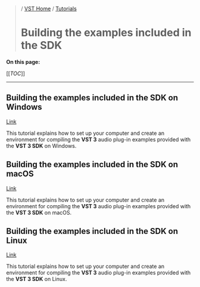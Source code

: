 >/ [VST Home](../../)  / [Tutorials](../Index.md)
>
># Building the examples included in the SDK

**On this page:**

[[_TOC_]]

---

## Building the examples included in the SDK on Windows

[Link](Building+the+examples+included+in+the+SDK+Windows.md)

This tutorial explains how to set up your computer and create an environment for compiling the **VST 3** audio plug-in examples provided with the **VST 3 SDK** on Windows.

## Building the examples included in the SDK on macOS

[Link](Building+the+examples+included+in+the+SDK+macOS.md)

This tutorial explains how to set up your computer and create an environment for compiling the **VST 3** audio plug-in examples provided with the **VST 3 SDK** on macOS.

## Building the examples included in the SDK on Linux

[Link](Building+the+examples+included+in+the+SDK+Linux.md)

This tutorial explains how to set up your computer and create an environment for compiling the **VST 3** audio plug-in examples provided with the **VST 3 SDK** on Linux.
